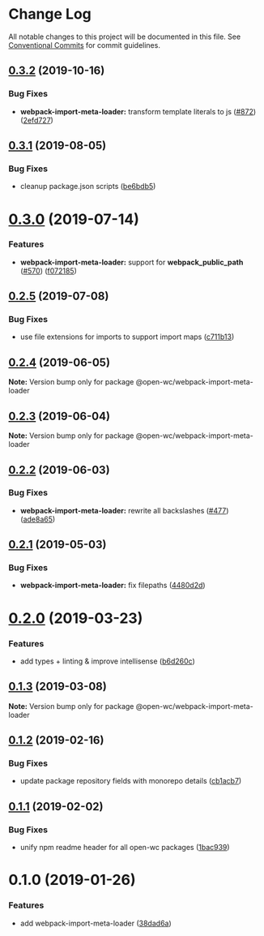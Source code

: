 # Change Log

All notable changes to this project will be documented in this file.
See [Conventional Commits](https://conventionalcommits.org) for commit guidelines.

## [0.3.2](https://github.com/open-wc/open-wc/compare/@open-wc/webpack-import-meta-loader@0.3.1...@open-wc/webpack-import-meta-loader@0.3.2) (2019-10-16)


### Bug Fixes

* **webpack-import-meta-loader:** transform template literals to js ([#872](https://github.com/open-wc/open-wc/issues/872)) ([2efd727](https://github.com/open-wc/open-wc/commit/2efd727))





## [0.3.1](https://github.com/open-wc/open-wc/compare/@open-wc/webpack-import-meta-loader@0.3.0...@open-wc/webpack-import-meta-loader@0.3.1) (2019-08-05)


### Bug Fixes

* cleanup package.json scripts ([be6bdb5](https://github.com/open-wc/open-wc/commit/be6bdb5))





# [0.3.0](https://github.com/open-wc/open-wc/compare/@open-wc/webpack-import-meta-loader@0.2.5...@open-wc/webpack-import-meta-loader@0.3.0) (2019-07-14)


### Features

* **webpack-import-meta-loader:** support for __webpack_public_path__ ([#570](https://github.com/open-wc/open-wc/issues/570)) ([f072185](https://github.com/open-wc/open-wc/commit/f072185))





## [0.2.5](https://github.com/open-wc/open-wc/compare/@open-wc/webpack-import-meta-loader@0.2.4...@open-wc/webpack-import-meta-loader@0.2.5) (2019-07-08)


### Bug Fixes

* use file extensions for imports to support import maps ([c711b13](https://github.com/open-wc/open-wc/commit/c711b13))





## [0.2.4](https://github.com/open-wc/open-wc/compare/@open-wc/webpack-import-meta-loader@0.2.3...@open-wc/webpack-import-meta-loader@0.2.4) (2019-06-05)

**Note:** Version bump only for package @open-wc/webpack-import-meta-loader





## [0.2.3](https://github.com/open-wc/open-wc/compare/@open-wc/webpack-import-meta-loader@0.2.2...@open-wc/webpack-import-meta-loader@0.2.3) (2019-06-04)

**Note:** Version bump only for package @open-wc/webpack-import-meta-loader





## [0.2.2](https://github.com/open-wc/open-wc/compare/@open-wc/webpack-import-meta-loader@0.2.1...@open-wc/webpack-import-meta-loader@0.2.2) (2019-06-03)


### Bug Fixes

* **webpack-import-meta-loader:** rewrite all backslashes ([#477](https://github.com/open-wc/open-wc/issues/477)) ([ade8a65](https://github.com/open-wc/open-wc/commit/ade8a65))





## [0.2.1](https://github.com/open-wc/open-wc/compare/@open-wc/webpack-import-meta-loader@0.2.0...@open-wc/webpack-import-meta-loader@0.2.1) (2019-05-03)


### Bug Fixes

* **webpack-import-meta-loader:** fix filepaths ([4480d2d](https://github.com/open-wc/open-wc/commit/4480d2d))





# [0.2.0](https://github.com/open-wc/open-wc/compare/@open-wc/webpack-import-meta-loader@0.1.3...@open-wc/webpack-import-meta-loader@0.2.0) (2019-03-23)


### Features

* add types + linting & improve intellisense ([b6d260c](https://github.com/open-wc/open-wc/commit/b6d260c))





## [0.1.3](https://github.com/open-wc/open-wc/compare/@open-wc/webpack-import-meta-loader@0.1.2...@open-wc/webpack-import-meta-loader@0.1.3) (2019-03-08)

**Note:** Version bump only for package @open-wc/webpack-import-meta-loader





## [0.1.2](https://github.com/open-wc/open-wc/compare/@open-wc/webpack-import-meta-loader@0.1.1...@open-wc/webpack-import-meta-loader@0.1.2) (2019-02-16)


### Bug Fixes

* update package repository fields with monorepo details ([cb1acb7](https://github.com/open-wc/open-wc/commit/cb1acb7))





## [0.1.1](https://github.com/open-wc/open-wc/tree/master/packages/webpack-import-meta-loader/compare/@open-wc/webpack-import-meta-loader@0.1.0...@open-wc/webpack-import-meta-loader@0.1.1) (2019-02-02)


### Bug Fixes

* unify npm readme header for all open-wc packages ([1bac939](https://github.com/open-wc/open-wc/tree/master/packages/webpack-import-meta-loader/commit/1bac939))





# 0.1.0 (2019-01-26)


### Features

* add webpack-import-meta-loader ([38dad6a](https://github.com/open-wc/open-wc/tree/master/packages/webpack-import-meta-loader/commit/38dad6a))
